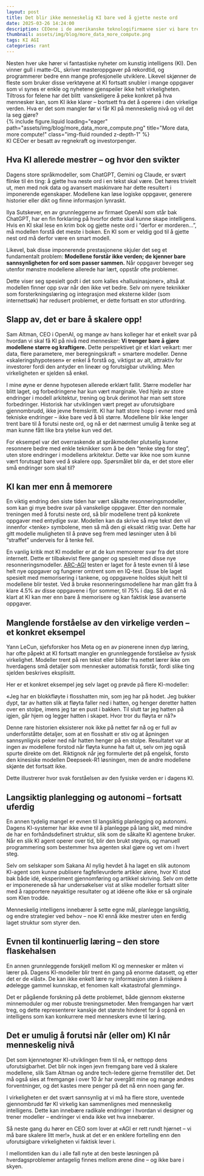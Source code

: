 ```yaml
---
layout: post
title: Det blir ikke menneskelig KI bare ved å gjette neste ord
date: 2025-03-26 14:24:00
description: CEOene i de amerikanske teknologifirmaene sier vi bare trenger større datahaller for at KI skal kunne klare alt, det er nok neppe riktig, men hva skal egentlig til?
thumbnail: assets/img/blog/more_data_more_compute.png
tags: KI AGI
categories: rant
---
```


<div class="row">
  <div class="col-sm mt-3 mt-md-0">
Nesten hver uke hører vi fantastiske nyheter om kunstig intelligens (KI). Den vinner gull i matte-OL, skriver masteroppgaver på rekordtid, og programmerer bedre enn mange profesjonelle utviklere. Likevel skjønner de fleste som bruker disse verktøyene at KI fortsatt snubler i mange oppgaver som vi synes er enkle og nyhetene gjenspeiler ikke helt virkeligheten. Tiltross for felene har det blitt  vanskeligere å peke konkret på hva mennesker kan, som KI ikke klarer – bortsett fra det å operere i den virkelige verden. Hva er det som mangler før vi får KI på menneskelig nivå og vil det la seg gjøre?
  </div>

  <div class="col-sm mt-3 mt-md-0">
      {% include figure.liquid loading="eager" path="assets/img/blog/more_data_more_compute.png" title="More data, more compute!" class="img-fluid rounded z-depth-1" %}
    <div class="caption">
    KI CEOer er besatt av regnekraft og investorpenger.
    </div>
  </div>
</div>

## **Hva KI allerede mestrer – og hvor den svikter**

Dagens store språkmodeller, som ChatGPT, Gemini og Claude, er svært flinke til én ting: å gjette hva neste ord i en tekst skal være. Det høres trivielt ut, men med nok data og avansert maskinvare har dette resultert i imponerende egenskaper. Modellene kan løse logiske oppgaver, generere historier eller dikt og finne informasjon lynraskt.

Ilya Sutskever, en av grunnleggerne av firmaet OpenAI som står bak ChatGPT, har en fin forklaring på hvorfor dette skal kunne skape intelligens. Hvis en KI skal lese en krim bok og gjette neste ord i “derfor er morderen…”, må modellen forstå det meste i boken. En KI som er veldig god til å gjette nest ord må derfor være en smart modell.

Likevel, bak disse imponerende prestasjonene skjuler det seg et fundamentalt problem: **Modellene forstår ikke verden; de kjenner bare sannsynligheten for ord som passer sammen.** Når oppgaver beveger seg utenfor mønstre modellene allerede har lært, oppstår ofte problemer.

Dette viser seg spesielt godt i det som kalles «hallusinasjoner», altså at modellen finner opp svar når den ikke vet bedre. Selv om nyere teknikker som forsterkningslæring og integrasjon med eksterne kilder (som internettsøk) har redusert problemet, er dette fortsatt en stor utfordring.

## **Slapp av, det er bare å skalere opp\!**

Sam Altman, CEO i OpenAI, og mange av hans kolleger har et enkelt svar på hvordan vi skal få KI på nivå med mennesker: **Vi trenger bare å gjøre modellene større og kraftigere.** Dette perspektivet gir et klart veikart: mer data, flere parametere, mer beregningskraft \= smartere modeller. Denne «skaleringshypotesen» er enkel å forstå og, viktigst av alt, attraktiv for investorer fordi den antyder en lineær og forutsigbar utvikling. Men virkeligheten er sjelden så enkel.

I mine øyne er denne hypotesen allerede erklært fallit. Større modeller har blitt laget, og forbedringene har kun vært marginale. Ved hjelp av store endringer i modell arkitektur, trening og bruk derimot har man sett store forbedringer. Historisk har utviklingen vært preget av uforutsigbare gjennombrudd, ikke jevne fremskritt. KI har hatt store hopp i evner med små tekniske endringer – ikke bare ved å bli større. Modellene blir ikke lenger trent bare til å forutsi neste ord, og nå er det nærmest umulig å tenke seg at man kunne fått like bra ytelse kun ved det.

For eksempel var det overraskende at språkmodeller plutselig kunne resonnere bedre med enkle teknikker som å be den “tenke steg for steg”, uten store endringer i modellens arkitektur. Dette var ikke noe som kunne vært forutsagt bare ved å skalere opp. Spørsmålet blir da, er det store eller små endringer som skal til?

## **KI kan mer enn å memorere**

En viktig endring den siste tiden har vært såkalte resonneringsmodeller, som kan gi mye bedre svar på vanskelige oppgaver. Etter den normale treningen med å forutsi neste ord, så blir modellene trent på konkrete oppgaver med entydige svar. Modellen kan da skrive så mye tekst den vil innenfor \<tenke\> symbolene, men så må den gi eksakt riktig svar. Dette har gitt modelle muligheten til å prøve seg frem med løsninger uten å bli “straffet” underveis for å tenke feil.

En vanlig kritik mot KI modeller er at de kun memorerer svar fra det store internett. Dette er tilbakevist flere ganger og spesielt med disse nye resonneringsmodeller. [ARC-AGI](https://arcprize.org/) testen er laget for å teste evnen til å løse helt nye oppgaver og fungerer omtrent som en IQ-test. Disse ble laget spesielt med memorisering i tankene, og oppgavene holdes skjult helt til modellene blir testet. Ved å bruke resonneringsmodellene har man gått fra å klare 4.5% av disse oppgavene i fjor sommer, til 75% i dag. Så det er nå klart at KI kan mer enn bare å memorisere og kan faktisk løse avanserte oppgaver.

## **Manglende forståelse av den virkelige verden – et konkret eksempel**

Yann LeCun, sjefsforsker hos Meta og en av pionerene innen dyp læring, har ofte påpekt at KI fortsatt mangler en grunnleggende forståelse av fysisk virkelighet. Modeller trent på ren tekst eller bilder fra nettet lærer ikke om hverdagens små detaljer som mennesker automatisk forstår, fordi slike ting sjelden beskrives eksplisitt.

Her er et konkret eksempel jeg selv laget og prøvde på flere KI-modeller:

«Jeg har en blokkfløyte i flosshatten min, som jeg har på hodet. Jeg bukker dypt, tar av hatten slik at fløyta faller ned i hatten, og henger deretter hatten over en stolpe, imens jeg tar en pust i bakken. Til slutt tar jeg hatten på igjen, går hjem og legger hatten i skapet. Hvor tror du fløyta er nå?»

Denne rare historien eksisterer nok ikke på nettet før nå og er full av underforståtte detaljer, som at en flosshatt er stiv og at åpningen sannsynligvis peker ned når hatten henger på en stolpe. Resultatet var at ingen av modellene forstod når fløyta kunne ha falt ut, selv om jeg også spurte direkte om det. Riktignok når jeg formulerte det på engelsk, forsto den kinesiske modellen Deepseek-R1 løsningen, men de andre modellene skjønte det fortsatt ikke.

Dette illustrerer hvor svak forståelsen av den fysiske verden er i dagens KI. 

## **Langsiktig planlegging og autonomi – fortsatt uferdig**

En annen tydelig mangel er evnen til langsiktig planlegging og autonomi. Dagens KI-systemer har ikke evne til å planlegge på lang sikt, med mindre de har en forhåndsdefinert struktur, slik som de såkalte KI agentene bruker. Når en slik KI agent operer over tid, blir den brukt stegvis, og manuell programmering som bestemmer hva agenten skal gjøre og vet om i hvert steg.

Selv om selskaper som Sakana AI nylig hevdet å ha laget en slik autonom KI-agent som kunne publisere fagfellevurderte artikler alene, hvor KI stod bak både idé, eksperiment gjennomføring og artikkel skriving. Selv om dette er imponerenede så har undersøkelser vist at slike modeller fortsatt sliter med å rapportere nøyaktige resultater og at idéene ofte ikke er så orginale som KIen trodde.

Menneskelig intelligens innebærer å sette egne mål, planlegge langsiktig, og endre strategier ved behov – noe KI ennå ikke mestrer uten en ferdig laget struktur som styrer den.

## **Evnen til kontinuerlig læring – den store flaskehalsen**

En annen grunnleggende forskjell mellom KI og mennesker er måten vi lærer på. Dagens KI-modeller blir trent én gang på enorme datasett, og etter det er de «låst». De kan ikke enkelt lære ny informasjon uten å risikere å ødelegge gammel kunnskap, et fenomen kalt «katastrofal glemming».

Det er pågående forskning på dette problemet, både gjennom eksterne minnemoduler og mer robuste treningsmetoder. Men fremgangen har vært treg, og dette representerer kanskje det største hinderet for å oppnå en intelligens som kan konkurrere med menneskers evne til læring.

## **Det er umulig å forutsi når (eller om) KI når menneskelig nivå**

Det som kjennetegner KI-utviklingen frem til nå, er nettopp dens uforutsigbarhet. Det blir nok ingen jevn fremgang bare ved å skalere modellene, slik Sam Altman og andre tech-ledere gjerne fremstiller det. Det må også sies at fremgange i over 10 år har overgått mine og mange andres forventninger, og det kastes mere penger på det nå enn noen gang før.

I virkeligheten er det svært sannsynlig at vi må ha flere store, uventede gjennombrudd før KI virkelig kan sammenlignes med menneskelig intelligens. Dette kan innebære radikale endringer i hvordan vi designer og trener modeller – endringer vi enda ikke vet hva innebærer.

Så neste gang du hører en CEO som lover at «AGI er rett rundt hjørnet – vi må bare skalere litt mer\!», husk at det er en enklere fortelling enn den uforutsigbare virkeligheten vi faktisk lever i.

I mellomtiden kan du i alle fall nyte at den beste løsningen på hverdagsproblemer antagelig finnes mellom ørene dine – og ikke bare i skyen.

